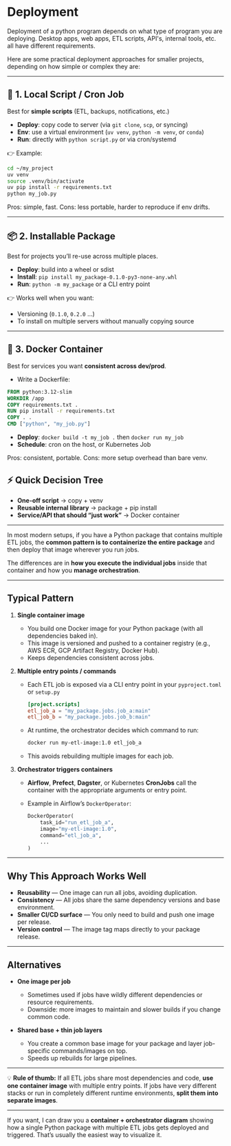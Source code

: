 # Deployment

Deployment of a python program depends on what type of program you are deploying. Desktop apps, web apps, ETL scripts,
API's, internal tools, etc. all have different requirements.

Here are some practical deployment approaches for smaller projects, depending on how simple or complex they are:

---

## 🚀 1. Local Script / Cron Job

Best for **simple scripts** (ETL, backups, notifications, etc.)

* **Deploy**: copy code to server (via `git clone`, `scp`, or syncing)
* **Env**: use a virtual environment (`uv venv`, `python -m venv`, or `conda`)
* **Run**: directly with `python script.py` or via cron/systemd

👉 Example:

```bash
cd ~/my_project
uv venv
source .venv/bin/activate
uv pip install -r requirements.txt
python my_job.py
```

Pros: simple, fast.
Cons: less portable, harder to reproduce if env drifts.

---

## 📦 2. Installable Package

Best for projects you’ll re-use across multiple places.

* **Deploy**: build into a wheel or sdist
* **Install**: `pip install my_package-0.1.0-py3-none-any.whl`
* **Run**: `python -m my_package` or a CLI entry point

👉 Works well when you want:

* Versioning (`0.1.0`, `0.2.0` …)
* To install on multiple servers without manually copying source

---

## 🐳 3. Docker Container

Best for services you want **consistent across dev/prod**.

* Write a Dockerfile:

```dockerfile
FROM python:3.12-slim
WORKDIR /app
COPY requirements.txt .
RUN pip install -r requirements.txt
COPY . .
CMD ["python", "my_job.py"]
```

* **Deploy**: `docker build -t my_job .` then `docker run my_job`
* **Schedule**: cron on the host, or Kubernetes Job

Pros: consistent, portable.
Cons: more setup overhead than bare venv.

## ⚡️ Quick Decision Tree

* **One-off script** → copy + venv
* **Reusable internal library** → package + pip install
* **Service/API that should “just work”** → Docker container

---

In most modern setups, if you have a Python package that contains multiple ETL jobs, 
the **common pattern is to containerize the entire package** and then deploy that image wherever you run jobs.

The differences are in **how you execute the individual jobs** inside that container and how you **manage orchestration**.

---

## **Typical Pattern**

1. **Single container image**

    * You build one Docker image for your Python package (with all dependencies baked in).
    * This image is versioned and pushed to a container registry (e.g., AWS ECR, GCP Artifact Registry, Docker Hub).
    * Keeps dependencies consistent across jobs.

2. **Multiple entry points / commands**

    * Each ETL job is exposed via a CLI entry point in your `pyproject.toml` or `setup.py`

      ```toml
      [project.scripts]
      etl_job_a = "my_package.jobs.job_a:main"
      etl_job_b = "my_package.jobs.job_b:main"
      ```
    * At runtime, the orchestrator decides which command to run:

      ```bash
      docker run my-etl-image:1.0 etl_job_a
      ```
    * This avoids rebuilding multiple images for each job.

3. **Orchestrator triggers containers**

    * **Airflow**, **Prefect**, **Dagster**, or Kubernetes **CronJobs** call the container with the appropriate arguments or entry point.
    * Example in Airflow’s `DockerOperator`:

      ```python
      DockerOperator(
          task_id="run_etl_job_a",
          image="my-etl-image:1.0",
          command="etl_job_a",
          ...
      )
      ```

---

## **Why This Approach Works Well**

* **Reusability** — One image can run all jobs, avoiding duplication.
* **Consistency** — All jobs share the same dependency versions and base environment.
* **Smaller CI/CD surface** — You only need to build and push one image per release.
* **Version control** — The image tag maps directly to your package release.

---

## **Alternatives**

* **One image per job**

    * Sometimes used if jobs have wildly different dependencies or resource requirements.
    * Downside: more images to maintain and slower builds if you change common code.
* **Shared base + thin job layers**

    * You create a common base image for your package and layer job-specific commands/images on top.
    * Speeds up rebuilds for large pipelines.

---

💡 **Rule of thumb:**
If all ETL jobs share most dependencies and code, **use one container image** with multiple entry points.
If jobs have very different stacks or run in completely different runtime environments, **split them into separate images**.

---

If you want, I can draw you a **container + orchestrator diagram** showing how a single Python package with 
multiple ETL jobs gets deployed and triggered. That’s usually the easiest way to visualize it.
